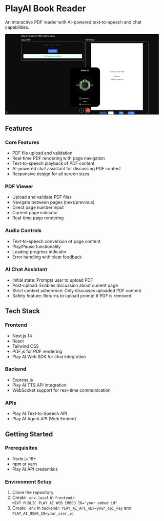 # PlayAI Book Reader

An interactive PDF reader with AI-powered text-to-speech and chat capabilities.

![PDF Viewer Demo](demo_pngs/demo.png)

## Features

### Core Features
- PDF file upload and validation
- Real-time PDF rendering with page navigation
- Text-to-speech playback of PDF content
- AI-powered chat assistant for discussing PDF content
- Responsive design for all screen sizes

### PDF Viewer
- Upload and validate PDF files
- Navigate between pages (next/previous)
- Direct page number input
- Current page indicator
- Real-time page rendering

### Audio Controls
- Text-to-speech conversion of page content
- Play/Pause functionality
- Loading progress indicator
- Error handling with clear feedback

### AI Chat Assistant
- Initial state: Prompts user to upload PDF
- Post-upload: Enables discussion about current page
- Strict context adherence: Only discusses uploaded PDF content
- Safety feature: Returns to upload prompt if PDF is removed

## Tech Stack

### Frontend
- Next.js 14
- React
- Tailwind CSS
- PDF.js for PDF rendering
- Play AI Web SDK for chat integration

### Backend
- Express.js
- Play AI TTS API integration
- WebSocket support for real-time communication

### APIs
- Play AI Text-to-Speech API
- Play AI Agent API (Web Embed)

## Getting Started

### Prerequisites
- Node.js 18+
- npm or yarn
- Play AI API credentials

### Environment Setup
1. Clone the repository
2. Create `.env.local` in `frontend/`: `NEXT_PUBLIC_PLAY_AI_WEB_EMBED_ID="your_embed_id"`
2. Create `.env` in `backend/`: `PLAY_AI_API_KEY=your_api_key` and `PLAY_AI_USER_ID=your_user_id`